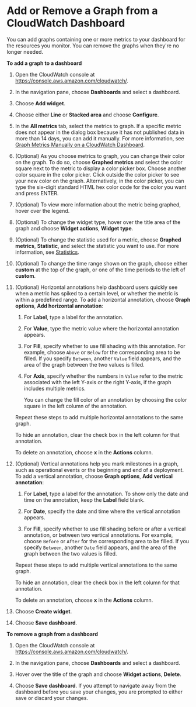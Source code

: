# Add or Remove a Graph from a CloudWatch Dashboard<a name="add_remove_graph_dashboard"></a>

You can add graphs containing one or more metrics to your dashboard for the resources you monitor\. You can remove the graphs when they're no longer needed\.

**To add a graph to a dashboard**

1. Open the CloudWatch console at [https://console\.aws\.amazon\.com/cloudwatch/](https://console.aws.amazon.com/cloudwatch/)\.

1. In the navigation pane, choose **Dashboards** and select a dashboard\.

1. Choose **Add widget**\.

1. Choose either **Line** or **Stacked area** and choose **Configure**\.

1. In the **All metrics** tab, select the metrics to graph\. If a specific metric does not appear in the dialog box because it has not published data in more than 14 days, you can add it manually\. For more information, see [Graph Metrics Manually on a CloudWatch Dashboard](add_old_metrics_to_graph.md)\.

1. <a name="horizontal-annotations2"></a>\(Optional\) As you choose metrics to graph, you can change their color on the graph\. To do so, choose **Graphed metrics** and select the color square next to the metric to display a color picker box\. Choose another color square in the color picker\. Click outside the color picker to see your new color on the graph\. Alternatively, in the color picker, you can type the six\-digit standard HTML hex color code for the color you want and press ENTER\.

1. \(Optional\) To view more information about the metric being graphed, hover over the legend\.

1. \(Optional\) To change the widget type, hover over the title area of the graph and choose **Widget actions**, **Widget type**\.

1. \(Optional\) To change the statistic used for a metric, choose **Graphed metrics**, **Statistic**, and select the statistic you want to use\. For more information, see [Statistics](cloudwatch_concepts.md#Statistic)\.

1. \(Optional\) To change the time range shown on the graph, choose either **custom** at the top of the graph, or one of the time periods to the left of **custom**\.

1. <a name="horizontal-annotations"></a> \(Optional\) Horizontal annotations help dashboard users quickly see when a metric has spiked to a certain level, or whether the metric is within a predefined range\. To add a horizontal annotation, choose **Graph options**, **Add horizontal annotation**:

   1. For **Label**, type a label for the annotation\.

   1. For **Value**, type the metric value where the horizontal annotation appears\.

   1. For **Fill**, specify whether to use fill shading with this annotation\. For example, choose `Above` or `Below` for the corresponding area to be filled\. If you specify `Between`, another `Value` field appears, and the area of the graph between the two values is filled\.

   1. For **Axis**, specify whether the numbers in `Value` refer to the metric associated with the left Y\-axis or the right Y\-axis, if the graph includes multiple metrics\.

      You can change the fill color of an annotation by choosing the color square in the left column of the annotation\. 

   Repeat these steps to add multiple horizontal annotations to the same graph\.

   To hide an annotation, clear the check box in the left column for that annotation\.

   To delete an annotation, choose **x** in the **Actions** column\.

1. <a name="vertical-annotations"></a> \(Optional\) Vertical annotations help you mark milestones in a graph, such as operational events or the beginning and end of a deployment\. To add a vertical annotation, choose **Graph options**, **Add vertical annotation**:

   1. For **Label**, type a label for the annotation\. To show only the date and time on the annotation, keep the **Label** field blank\.

   1. For **Date**, specify the date and time where the vertical annotation appears\.

   1. For **Fill**, specify whether to use fill shading before or after a vertical annotation, or between two vertical annotations\. For example, choose `Before` or `After` for the corresponding area to be filled\. If you specify `Between`, another `Date` field appears, and the area of the graph between the two values is filled\.

   Repeat these steps to add multiple vertical annotations to the same graph\.

   To hide an annotation, clear the check box in the left column for that annotation\.

   To delete an annotation, choose **x** in the **Actions** column\.

1. Choose **Create widget**\.

1. Choose **Save dashboard**\.

**To remove a graph from a dashboard**

1. Open the CloudWatch console at [https://console\.aws\.amazon\.com/cloudwatch/](https://console.aws.amazon.com/cloudwatch/)\.

1. In the navigation pane, choose **Dashboards** and select a dashboard\.

1. Hover over the title of the graph and choose **Widget actions**, **Delete**\.

1. Choose **Save dashboard**\. If you attempt to navigate away from the dashboard before you save your changes, you are prompted to either save or discard your changes\.